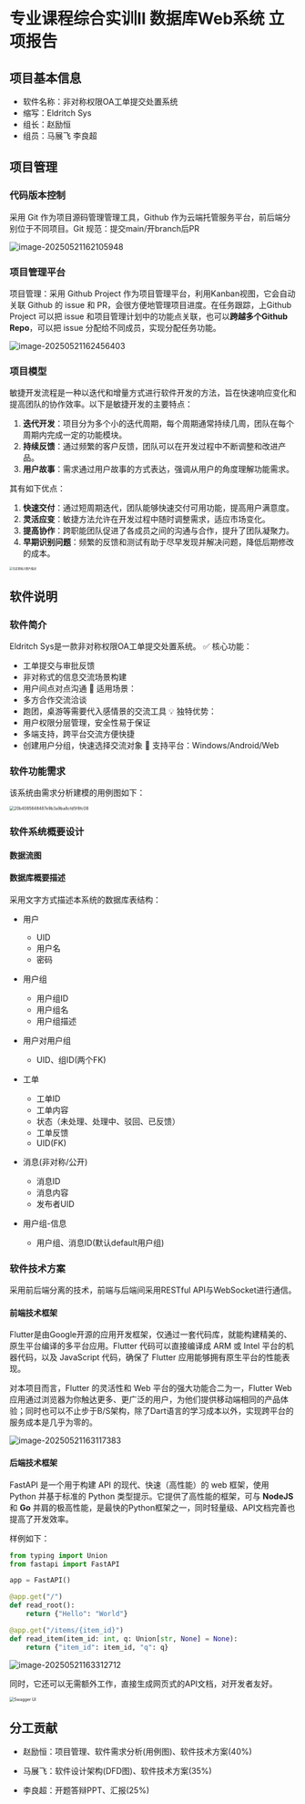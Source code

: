 

# 专业课程综合实训II 数据库Web系统 立项报告

## 项目基本信息

- 软件名称：非对称权限OA工单提交处置系统
- 缩写：Eldritch Sys
- 组长：赵励恒
- 组员：马展飞 李良超

## 项目管理

### 代码版本控制

采用 Git 作为项目源码管理管理工具，Github 作为云端托管服务平台，前后端分别位于不同项目。Git 规范：提交main/开branch后PR

![image-20250521162105948](C:\Users\stanl\AppData\Roaming\Typora\typora-user-images\image-20250521162105948.png)

### 项目管理平台

项目管理：采用 Github Project 作为项目管理平台，利用Kanban视图，它会自动关联 Github 的 issue 和 PR，会很方便地管理项目进度。在任务跟踪，上Github Project 可以把 issue 和项目管理计划中的功能点关联，也可以**跨越多个Github Repo**，可以把 issue 分配给不同成员，实现分配任务功能。

![image-20250521162456403](C:\Users\stanl\AppData\Roaming\Typora\typora-user-images\image-20250521162456403.png)

### 项目模型

敏捷开发流程是一种以迭代和增量方式进行软件开发的方法，旨在快速响应变化和提高团队的协作效率。以下是敏捷开发的主要特点：

1. **迭代开发**：项目分为多个小的迭代周期，每个周期通常持续几周，团队在每个周期内完成一定的功能模块。
2. **持续反馈**：通过频繁的客户反馈，团队可以在开发过程中不断调整和改进产品。
3. **用户故事**：需求通过用户故事的方式表达，强调从用户的角度理解功能需求。

其有如下优点：

1. **快速交付**：通过短周期迭代，团队能够快速交付可用功能，提高用户满意度。
2. **灵活应变**：敏捷方法允许在开发过程中随时调整需求，适应市场变化。
3. **提高协作**：跨职能团队促进了各成员之间的沟通与合作，提升了团队凝聚力。
4. **早期识别问题**：频繁的反馈和测试有助于尽早发现并解决问题，降低后期修改的成本。

<img src="https://i-blog.csdnimg.cn/blog_migrate/eeeabb59c5ed7cb1e7bd0ee8b1eb7725.png" alt="在这里插入图片描述" style="zoom: 33%;" />

## 软件说明

### 软件简介

Eldritch Sys是一款非对称权限OA工单提交处置系统。
✅ 核心功能：
- 工单提交与审批反馈
- 非对称式的信息交流场景构建
- 用户间点对点沟通
🎯 适用场景：
- 多方合作交流洽谈
- 跑团，桌游等需要代入感情景的交流工具
💡 独特优势：
- 用户权限分层管理，安全性易于保证
- 多端支持，跨平台交流方便快捷
- 创建用户分组，快速选择交流对象
📱 支持平台：Windows/Android/Web


### 软件功能需求

该系统由需求分析建模的用例图如下：

<img src="C:\Users\stanl\Documents\xwechat_files\wxid_7ui49y30533822_94cf\temp\2025-05\RWTemp\20b4085648487e9b3a9ba8cfd5f8fc08.png" alt="20b4085648487e9b3a9ba8cfd5f8fc08" style="zoom: 50%;" />

### 软件系统概要设计

#### 数据流图



#### 数据库概要描述

采用文字方式描述本系统的数据库表结构：

- 用户
  - UID
  - 用户名
  - 密码
- 用户组
  - 用户组ID
  - 用户组名
  - 用户组描述
- 用户对用户组
  - UID、组ID(两个FK)
- 工单
  - 工单ID
  - 工单内容
  - 状态（未处理、处理中、驳回、已反馈）
  - 工单反馈
  - UID(FK)

- 消息(非对称/公开)
  - 消息ID
  - 消息内容
  - 发布者UID
- 用户组-信息
  - 用户组、消息ID(默认default用户组)

### 软件技术方案

采用前后端分离的技术，前端与后端间采用RESTful API与WebSocket进行通信。

#### 前端技术框架

Flutter是由Google开源的应用开发框架，仅通过一套代码库，就能构建精美的、原生平台编译的多平台应用。Flutter 代码可以直接编译成 ARM 或 Intel 平台的机器代码，以及 JavaScript 代码，确保了 Flutter 应用能够拥有原生平台的性能表现。

对本项目而言，Flutter 的灵活性和 Web 平台的强大功能合二为一，Flutter Web 应用通过浏览器为你触达更多、更广泛的用户，为他们提供移动端相同的产品体验；同时也可以不止步于B/S架构，除了Dart语言的学习成本以外，实现跨平台的服务成本是几乎为零的。

![image-20250521163117383](C:\Users\stanl\AppData\Roaming\Typora\typora-user-images\image-20250521163117383.png)

#### 后端技术框架

FastAPI 是一个用于构建 API 的现代、快速（高性能）的 web 框架，使用 Python 并基于标准的 Python 类型提示。它提供了高性能的框架，可与 **NodeJS** 和 **Go** 并肩的极高性能，是最快的Python框架之一，同时轻量级、API文档完善也提高了开发效率。

样例如下：

```python
from typing import Union
from fastapi import FastAPI

app = FastAPI()

@app.get("/")
def read_root():
    return {"Hello": "World"}

@app.get("/items/{item_id}")
def read_item(item_id: int, q: Union[str, None] = None):
    return {"item_id": item_id, "q": q}
```

![image-20250521163312712](C:\Users\stanl\AppData\Roaming\Typora\typora-user-images\image-20250521163312712.png)

同时，它还可以无需额外工作，直接生成网页式的API文档，对开发者友好。

<img src="https://fastapi.tiangolo.com/img/index/index-01-swagger-ui-simple.png" alt="Swagger UI" style="zoom:50%;" />

## 分工贡献

- 赵励恒：项目管理、软件需求分析(用例图)、软件技术方案(40%)

- 马展飞：软件设计架构(DFD图)、软件技术方案(35%)

- 李良超：开题答辩PPT、汇报(25%)

